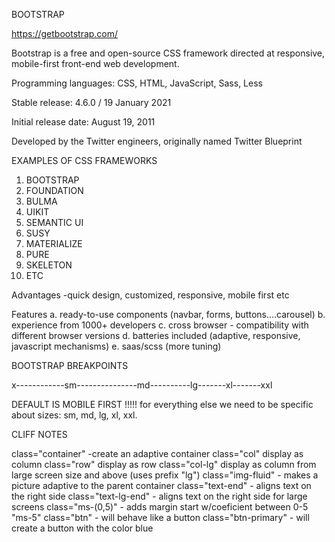 BOOTSTRAP 

https://getbootstrap.com/

Bootstrap is a free and open-source CSS framework directed at responsive, mobile-first front-end web development.

Programming languages: CSS, HTML, JavaScript, Sass, Less

Stable release: 4.6.0 / 19 January 2021

Initial release date: August 19, 2011

Developed by the Twitter engineers, originally named Twitter Blueprint




EXAMPLES OF CSS FRAMEWORKS
1. BOOTSTRAP
2. FOUNDATION
3. BULMA
4. UIKIT
5. SEMANTIC UI
6. SUSY
7. MATERIALIZE
8. PURE
9. SKELETON
10. ETC


Advantages
-quick design, customized, responsive, mobile first etc

Features
 a. ready-to-use components (navbar, forms, buttons....carousel) 
 b. experience from 1000+ developers 
 c. cross browser - compatibility with different browser versions
 d. batteries included (adaptive, responsive, javascript mechanisms)
 e. saas/scss (more tuning)



 BOOTSTRAP BREAKPOINTS

 x------------sm---------------md----------lg-------xl-------xxl

 DEFAULT IS MOBILE FIRST !!!!! for everything else we need to be specific about sizes: sm, md, lg, xl, xxl. 



 CLIFF NOTES

 class="container"   -create an adaptive container
 class="col"       display as column
 class="row"       display as row
 class="col-lg"     display as column from large screen size and above (uses prefix "lg")
 class="img-fluid"  - makes a picture adaptive to the parent container
 class="text-end"  - aligns text on the right side
 class="text-lg-end" - aligns text on the right side for large screens
 class="ms-(0,5)"   - adds margin start w/coeficient between 0-5 "ms-5"
 class="btn"  - will behave like a button 
 class="btn-primary" - will create a button with the color blue


